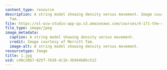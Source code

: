 ```yaml
---
content_type: resource
description: A string model showing density versus movement. Image courtesy of Merritt
  Tam.
file: https://ol-ocw-studio-app-qa.s3.amazonaws.com/courses/4-171-the-space-between-workshop-fall-2004/c40c28b7825f7638dc1b3b944b0bc512_1.jpg
file_type: image/jpeg
image_metadata:
  caption: A string model showing density versus movement.
  credit: Image courtesy of Merritt Tam.
  image-alt: A string model showing density versus movement.
resourcetype: Image
title: 1.jpg
uid: c40c28b7-825f-7638-dc1b-3b944b0bc512
---
```

